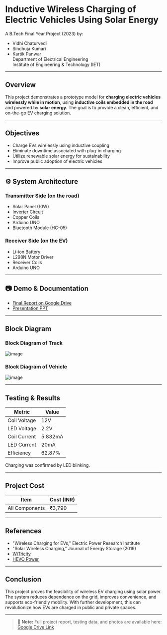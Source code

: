 #  Inductive Wireless Charging of Electric Vehicles Using Solar Energy

A B.Tech Final Year Project (2023) by:
- Vidhi Chaturvedi
- Sindhuja Kumari
- Kartik Panwar  
Department of Electrical Engineering  
Institute of Engineering & Technology (IET)

---

##  Overview

This project demonstrates a prototype model for **charging electric vehicles wirelessly while in motion**, using **inductive coils embedded in the road** and powered by **solar energy**. The goal is to provide a clean, efficient, and on-the-go EV charging solution.

---

##  Objectives

- Charge EVs wirelessly using inductive coupling
- Eliminate downtime associated with plug-in charging
- Utilize renewable solar energy for sustainability
- Improve public adoption of electric vehicles

---

## ⚙️ System Architecture

###  Transmitter Side (on the road)
- Solar Panel (10W)
- Inverter Circuit
- Copper Coils
- Arduino UNO
- Bluetooth Module (HC-05)

###  Receiver Side (on the EV)
- Li-ion Battery
- L298N Motor Driver
- Receiver Coils
- Arduino UNO

---

## 📷 Demo & Documentation

-  [Final Report on Google Drive](https://docs.google.com/document/d/15LaDlF-Ik-Veeb6Fc5dxYRlm-NravYVeSFne-TEL0T0/edit?usp=sharing) 
-  [Presentation PPT](https://docs.google.com/presentation/d/1W_7g_BG3PN-jOj-Sfsb020gIdowi3V2s/edit?usp=sharing&ouid=114610014686363824211&rtpof=true&sd=true)


---

##  Block Diagram

### Block Diagram of Track
![image](https://github.com/user-attachments/assets/c4971b62-60ca-4087-b094-066a89e8e226)
### Block Diagram of Vehicle
![image](https://github.com/user-attachments/assets/ebaf5f7f-32a3-4634-be5a-0ea0d76705e6)


---

##  Testing & Results

| Metric           | Value        |
|------------------|--------------|
| Coil Voltage      | 12V          |
| LED Voltage       | 2.2V         |
| Coil Current      | 5.832mA      |
| LED Current       | 20mA         |
| Efficiency        | 62.87%       |

Charging was confirmed by LED blinking.

---

##  Project Cost

| Item               | Cost (INR)  |
|--------------------|------------|
| All Components     | ₹3,790      |

---

##  References

- "Wireless Charging for EVs," Electric Power Research Institute  
- "Solar Wireless Charging," Journal of Energy Storage (2019)  
- [WiTricity](https://witricity.com/)  
- [HEVO Power](https://www.hevopower.com/)

---

##  Conclusion

This project proves the feasibility of wireless EV charging using solar power. The system reduces dependence on the grid, improves convenience, and supports eco-friendly mobility. With further development, this can revolutionize how EVs are charged in public and private spaces.

---

> 🔗 **Note:** Full project report, testing data, and photos are available here: [Google Drive Link](https://drive.google.com/your-report-link-here)

